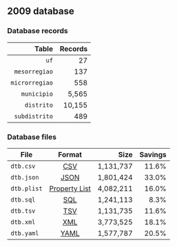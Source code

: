 ## 2009 database

### Database records

|          Table | Records |
| --------------:| -------:|
|           `uf` |      27 |
|  `mesorregiao` |     137 |
| `microrregiao` |     558 |
|    `municipio` |   5,565 |
|     `distrito` |  10,155 |
|  `subdistrito` |     489 |

### Database files

| File        | Format                                                       |      Size | Savings |
| ----------- |:------------------------------------------------------------:| ---------:| -------:|
| `dtb.csv`   | [CSV](https://en.wikipedia.org/wiki/Comma-separated_values)  | 1,131,737 |   11.6% |
| `dtb.json`  | [JSON](https://en.wikipedia.org/wiki/JSON)                   | 1,801,424 |   33.0% |
| `dtb.plist` | [Property List](https://en.wikipedia.org/wiki/Property_list) | 4,082,211 |   16.0% |
| `dtb.sql`   | [SQL](https://en.wikipedia.org/wiki/SQL)                     | 1,241,113 |    8.3% |
| `dtb.tsv`   | [TSV](https://en.wikipedia.org/wiki/Tab-separated_values)    | 1,131,735 |   11.6% |
| `dtb.xml`   | [XML](https://en.wikipedia.org/wiki/XML)                     | 3,773,525 |   18.1% |
| `dtb.yaml`  | [YAML](https://en.wikipedia.org/wiki/YAML)                   | 1,577,787 |   20.5% |
